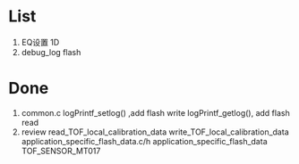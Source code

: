 # List
1. EQ设置 1D
2. debug_log flash 


# Done
1. common.c 
   logPrintf_setlog() ,add flash write
   logPrintf_getlog(), add flash read 
2. review read_TOF_local_calibration_data
        write_TOF_local_calibration_data
application_specific_flash_data.c/h application_specific_flash_data TOF_SENSOR_MT017
